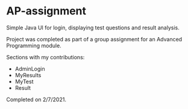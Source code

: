 # AP-assignment
Simple Java UI for login, displaying test questions and result analysis.

Project was completed as part of a group assignment for an Advanced Programming module. 

Sections with my contributions:
- AdminLogin
- MyResults
- MyTest
- Result

Completed on 2/7/2021.
